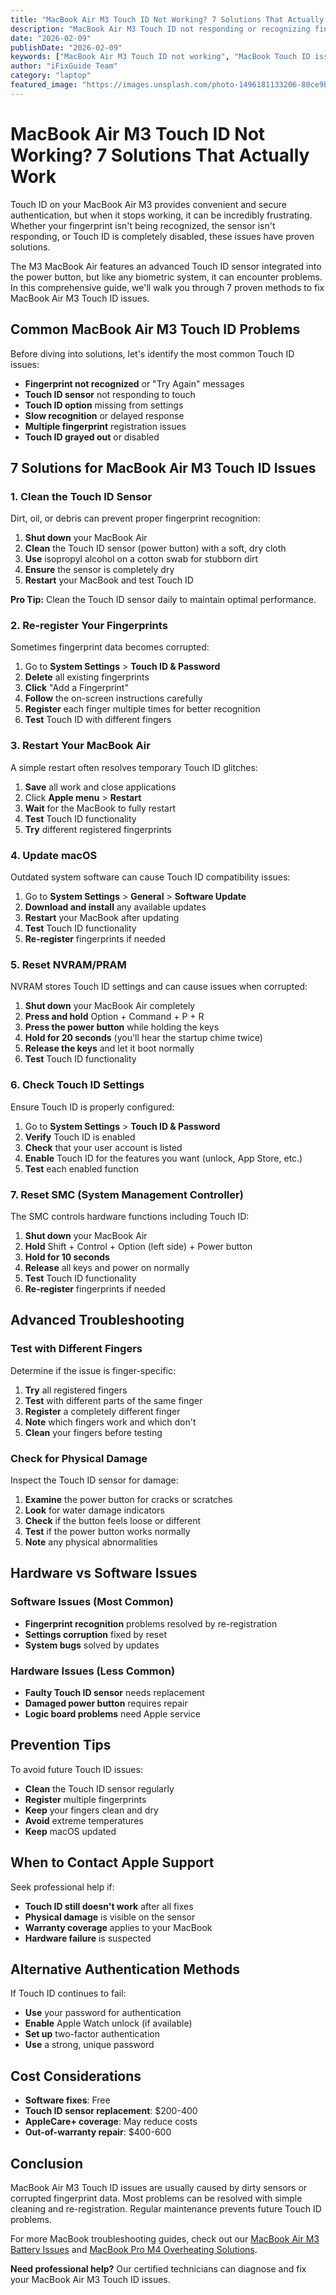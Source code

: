 ```yaml
---
title: "MacBook Air M3 Touch ID Not Working? 7 Solutions That Actually Work"
description: "MacBook Air M3 Touch ID not responding or recognizing fingerprints? Learn 7 proven fixes to restore your biometric authentication."
date: "2026-02-09"
publishDate: "2026-02-09"
keywords: ["MacBook Air M3 Touch ID not working", "MacBook Touch ID issues", "M3 MacBook fingerprint sensor", "MacBook Air Touch ID fix", "MacBook biometric problems"]
author: "iFixGuide Team"
category: "laptop"
featured_image: "https://images.unsplash.com/photo-1496181133206-80ce9b88a853?w=1200&q=80"
---
```


# MacBook Air M3 Touch ID Not Working? 7 Solutions That Actually Work

Touch ID on your MacBook Air M3 provides convenient and secure authentication, but when it stops working, it can be incredibly frustrating. Whether your fingerprint isn't being recognized, the sensor isn't responding, or Touch ID is completely disabled, these issues have proven solutions.

The M3 MacBook Air features an advanced Touch ID sensor integrated into the power button, but like any biometric system, it can encounter problems. In this comprehensive guide, we'll walk you through 7 proven methods to fix MacBook Air M3 Touch ID issues.

## Common MacBook Air M3 Touch ID Problems

Before diving into solutions, let's identify the most common Touch ID issues:

- **Fingerprint not recognized** or "Try Again" messages
- **Touch ID sensor** not responding to touch
- **Touch ID option** missing from settings
- **Slow recognition** or delayed response
- **Multiple fingerprint** registration issues
- **Touch ID grayed out** or disabled

## 7 Solutions for MacBook Air M3 Touch ID Issues

### 1. Clean the Touch ID Sensor

Dirt, oil, or debris can prevent proper fingerprint recognition:

1. **Shut down** your MacBook Air
2. **Clean** the Touch ID sensor (power button) with a soft, dry cloth
3. **Use** isopropyl alcohol on a cotton swab for stubborn dirt
4. **Ensure** the sensor is completely dry
5. **Restart** your MacBook and test Touch ID

**Pro Tip:** Clean the Touch ID sensor daily to maintain optimal performance.

### 2. Re-register Your Fingerprints

Sometimes fingerprint data becomes corrupted:

1. Go to **System Settings** > **Touch ID & Password**
2. **Delete** all existing fingerprints
3. **Click** "Add a Fingerprint"
4. **Follow** the on-screen instructions carefully
5. **Register** each finger multiple times for better recognition
6. **Test** Touch ID with different fingers

### 3. Restart Your MacBook Air

A simple restart often resolves temporary Touch ID glitches:

1. **Save** all work and close applications
2. Click **Apple menu** > **Restart**
3. **Wait** for the MacBook to fully restart
4. **Test** Touch ID functionality
5. **Try** different registered fingerprints

### 4. Update macOS

Outdated system software can cause Touch ID compatibility issues:

1. Go to **System Settings** > **General** > **Software Update**
2. **Download and install** any available updates
3. **Restart** your MacBook after updating
4. **Test** Touch ID functionality
5. **Re-register** fingerprints if needed

### 5. Reset NVRAM/PRAM

NVRAM stores Touch ID settings and can cause issues when corrupted:

1. **Shut down** your MacBook Air completely
2. **Press and hold** Option + Command + P + R
3. **Press the power button** while holding the keys
4. **Hold for 20 seconds** (you'll hear the startup chime twice)
5. **Release the keys** and let it boot normally
6. **Test** Touch ID functionality

### 6. Check Touch ID Settings

Ensure Touch ID is properly configured:

1. Go to **System Settings** > **Touch ID & Password**
2. **Verify** Touch ID is enabled
3. **Check** that your user account is listed
4. **Enable** Touch ID for the features you want (unlock, App Store, etc.)
5. **Test** each enabled function

### 7. Reset SMC (System Management Controller)

The SMC controls hardware functions including Touch ID:

1. **Shut down** your MacBook Air
2. **Hold** Shift + Control + Option (left side) + Power button
3. **Hold for 10 seconds**
4. **Release** all keys and power on normally
5. **Test** Touch ID functionality
6. **Re-register** fingerprints if needed

## Advanced Troubleshooting

### Test with Different Fingers

Determine if the issue is finger-specific:

1. **Try** all registered fingers
2. **Test** with different parts of the same finger
3. **Register** a completely different finger
4. **Note** which fingers work and which don't
5. **Clean** your fingers before testing

### Check for Physical Damage

Inspect the Touch ID sensor for damage:

1. **Examine** the power button for cracks or scratches
2. **Look** for water damage indicators
3. **Check** if the button feels loose or different
4. **Test** if the power button works normally
5. **Note** any physical abnormalities

## Hardware vs Software Issues

### Software Issues (Most Common)
- **Fingerprint recognition** problems resolved by re-registration
- **Settings corruption** fixed by reset
- **System bugs** solved by updates

### Hardware Issues (Less Common)
- **Faulty Touch ID sensor** needs replacement
- **Damaged power button** requires repair
- **Logic board problems** need Apple service

## Prevention Tips

To avoid future Touch ID issues:

- **Clean** the Touch ID sensor regularly
- **Register** multiple fingerprints
- **Keep** your fingers clean and dry
- **Avoid** extreme temperatures
- **Keep** macOS updated

## When to Contact Apple Support

Seek professional help if:

- **Touch ID still doesn't work** after all fixes
- **Physical damage** is visible on the sensor
- **Warranty coverage** applies to your MacBook
- **Hardware failure** is suspected

## Alternative Authentication Methods

If Touch ID continues to fail:

- **Use** your password for authentication
- **Enable** Apple Watch unlock (if available)
- **Set up** two-factor authentication
- **Use** a strong, unique password

## Cost Considerations

- **Software fixes**: Free
- **Touch ID sensor replacement**: $200-400
- **AppleCare+ coverage**: May reduce costs
- **Out-of-warranty repair**: $400-600

## Conclusion

MacBook Air M3 Touch ID issues are usually caused by dirty sensors or corrupted fingerprint data. Most problems can be resolved with simple cleaning and re-registration. Regular maintenance prevents future Touch ID problems.

For more MacBook troubleshooting guides, check out our [MacBook Air M3 Battery Issues](/troubleshooting/laptop/macbook-air-m3-battery-problems) and [MacBook Pro M4 Overheating Solutions](/troubleshooting/laptop/macbook-pro-m4-overheating-fix).

**Need professional help?** Our certified technicians can diagnose and fix your MacBook Air M3 Touch ID issues.

